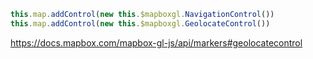 ```js
this.map.addControl(new this.$mapboxgl.NavigationControl())
this.map.addControl(new this.$mapboxgl.GeolocateControl())

```

https://docs.mapbox.com/mapbox-gl-js/api/markers#geolocatecontrol